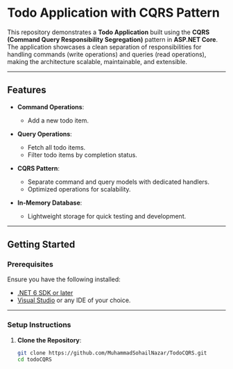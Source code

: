 # **Todo Application with CQRS Pattern**

This repository demonstrates a **Todo Application** built using the **CQRS (Command Query Responsibility Segregation)** pattern in **ASP.NET Core**. The application showcases a clean separation of responsibilities for handling commands (write operations) and queries (read operations), making the architecture scalable, maintainable, and extensible.

---

## **Features**

- **Command Operations**:
  - Add a new todo item.

- **Query Operations**:
  - Fetch all todo items.
  - Filter todo items by completion status.

- **CQRS Pattern**:
  - Separate command and query models with dedicated handlers.
  - Optimized operations for scalability.

- **In-Memory Database**:
  - Lightweight storage for quick testing and development.

---

## **Getting Started**

### **Prerequisites**
Ensure you have the following installed:
- [.NET 6 SDK or later](https://dotnet.microsoft.com/download)
- [Visual Studio](https://visualstudio.microsoft.com/) or any IDE of your choice.

---

### **Setup Instructions**

1. **Clone the Repository**:
   ```bash
   git clone https://github.com/MuhammadSohailNazar/TodoCQRS.git
   cd todoCQRS
